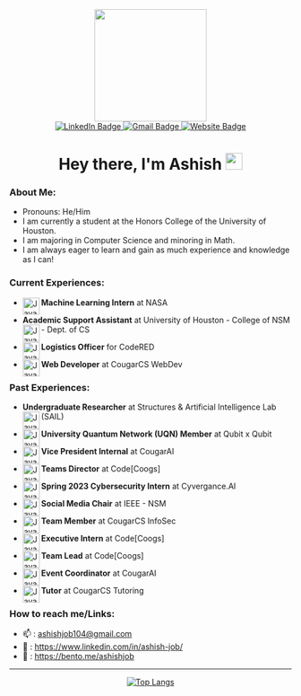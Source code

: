 <div id="header" align="center">
  <img src="https://media.giphy.com/media/jdPMeyv9rn0hZHh8n9/giphy.gif" width="200"/>
</div>
<div id="badges" align="center">
   <a href="https://www.linkedin.com/in/ashish-job/" target="_blank">
    <img src="https://img.shields.io/badge/LinkedIn-blue?style=for-the-badge&logo=linkedin&logoColor=white" alt="LinkedIn Badge"/>
  </a>
  <a href="https://ashishjob104@gmail.com">
    <img src="https://img.shields.io/badge/Gmail-red?logo=gmail&logoColor=white&style=for-the-badge" alt="Gmail Badge"/>
  </a>
 <a href="https://www.ashishjob.com/" target="_blank">
  <img src="https://img.shields.io/badge/%20Website-lightgreen?style=for-the-badge&logo=googlechrome&logoColor=gray" alt="Website Badge"/>
</a>

</div>
<div id="profileviews" align="center">
  <img src="https://komarev.com/ghpvc/?username=Ashishjob&style=flat-square&color=blue" alt=""/>
</div>
<h1 align="center">
  Hey there, I'm Ashish
  <img src="https://media.giphy.com/media/hvRJCLFzcasrR4ia7z/giphy.gif" width="30px"/>
</h1>

### About Me:
- Pronouns: He/Him
- I am currently a student at the Honors College of the University of Houston.  
- I am majoring in Computer Science and minoring in Math.  
- I am always eager to learn and gain as much experience and knowledge as I can!  

### Current Experiences:

- **Machine Learning Intern** at NASA <img align="left" alt="Java" width="30px" src="https://github.com/Ashishjob/Ashishjob/assets/114624617/a447e4fc-fbda-4d05-ae21-c9383789e77c" />

- **Academic Support Assistant** at University of Houston - College of NSM - Dept. of CS <img align="left" alt="Java" width="30px" src="https://github.com/Ashishjob/Ashishjob/assets/114624617/139f6c9e-cb55-480f-9866-d1c1416cb911" />

- **Logistics Officer** for CodeRED <img align="left" alt="Java" width="30px" 
src="https://cdn.discordapp.com/attachments/800523149241352233/1103888974327595018/0dtx5k7S6fBvJPpecayIH3OJnbPt1FuD9O61iPMMtfdAAAAABJRU5ErkJggg.png" />

- **Web Developer** at CougarCS WebDev <img align="left" alt="Java" width="30px" src="https://github.com/Ashishjob/Ashishjob/assets/114624617/d98492fa-f95b-44b2-9637-0da34d722c06" />


### Past Experiences:

- **Undergraduate Researcher** at Structures & Artificial Intelligence Lab (SAIL) <img align="left" alt="Java" width="30px" src="https://cdn.discordapp.com/attachments/800523149241352233/1115683843077308548/image.png" />

- **University Quantum Network (UQN) Member** at Qubit x Qubit <img align="left" alt="Java" width="30px" src="https://cdn.discordapp.com/attachments/1117938933209256058/1122211466225909800/qubit_logo_singleQ_white202.png" />

- **Vice President Internal** at CougarAI <img align="left" alt="Java" width="30px" src="https://cdn.discordapp.com/attachments/800523149241352233/1105176947304177784/image.png" />

- **Teams Director** at Code[Coogs] <img align="left" alt="Java" width="30px" src="https://cdn.discordapp.com/attachments/800523149241352233/1064580703154614343/cd9b0eaf-fa7d-4298-8257-322210687f53.png" />

- **Spring 2023 Cybersecurity Intern** at Cyvergance.AI <img align="left" alt="Java" width="30px" src="https://github.com/Ashishjob/Ashishjob/assets/114624617/54f9548f-3b07-4444-98d7-8e8f3ceae8a4" />

- **Social Media Chair** at IEEE - NSM <img align="left" alt="Java" width="30px" src="https://cdn.discordapp.com/attachments/1085770122041499728/1090019358916489246/8IAn2cUmYozKXHPo-301382663_444839051016783_1751623589631765924_n.png" />

- **Team Member** at CougarCS InfoSec <img align="left" alt="Java" width="30px" src="https://github.com/Ashishjob/Ashishjob/assets/114624617/d98492fa-f95b-44b2-9637-0da34d722c06" />

- **Executive Intern** at Code[Coogs] <img align="left" alt="Java" width="30px" src="https://cdn.discordapp.com/attachments/800523149241352233/1064580703154614343/cd9b0eaf-fa7d-4298-8257-322210687f53.png" />

- **Team Lead** at Code[Coogs] <img align="left" alt="Java" width="30px" src="https://cdn.discordapp.com/attachments/800523149241352233/1064580703154614343/cd9b0eaf-fa7d-4298-8257-322210687f53.png" />

- **Event Coordinator** at CougarAI <img align="left" alt="Java" width="30px" src="https://cdn.discordapp.com/attachments/800523149241352233/1105176947304177784/image.png" />

- **Tutor** at CougarCS Tutoring <img align="left" alt="Java" width="30px" src="https://github.com/Ashishjob/Ashishjob/assets/114624617/d98492fa-f95b-44b2-9637-0da34d722c06" />

### How to reach me/Links:
- :mailbox: : ashishjob104@gmail.com
- :link: : https://www.linkedin.com/in/ashish-job/
- 🍱   :  https://bento.me/ashishjob

-------------------------------------------------------

<!-- [![GitHub Streak](http://github-readme-streak-stats.herokuapp.com?user=Ashishjob&theme=dark&background=000000)](https://git.io/streak-stats) -->



<div align = "center" >
<!--   <img src="![Ashish's GitHub stats](https://github-readme-stats.vercel.app/api?username=Ashishjob&theme=dark&show_icons=true)"/> -->
<div>

[![Top Langs](https://github-readme-stats.vercel.app/api/top-langs/?username=Ashishjob&layout=compact&theme=vision-friendly-dark)](https://github.com/Ashishjob/github-readme-stats)

